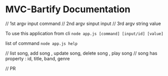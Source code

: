 # MVC-Bartify Documentation
// 1st argv input command
// 2nd argv sinput input
// 3rd argv string value

To use this application from cli
`node app.js [command] [input/id] [value]`

list of command `node app.js help`


// list song, add song , update song, delete song , play song
// song has property : id, title, band, genre


// PR
<!-- 1. update
2. delete
3. play -->